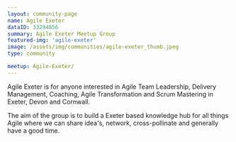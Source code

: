 ```yaml
---
layout: community-page
name: Agile Exeter
dataID: 33294856
summary: Agile Exeter Meetup Group
featured-img: 'agile-exeter'
image: /assets/img/communities/agile-exeter_thumb.jpeg
type: community

meetup: Agile-Exeter/
---
```

Agile Exeter is for anyone interested in Agile Team Leadership, Delivery Management, Coaching, Agile Transformation and Scrum Mastering in Exeter, Devon and Cornwall.

The aim of the group is to build a Exeter based knowledge hub for all things Agile where we can share idea's, network, cross-pollinate and generally have a good time.
